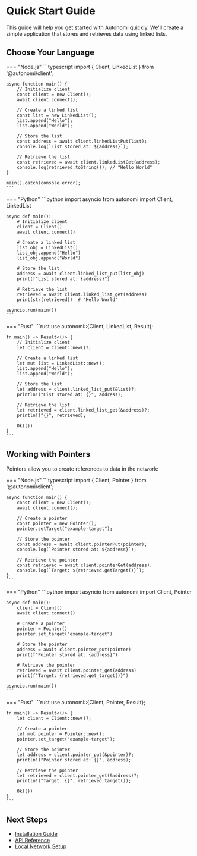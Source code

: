 # Quick Start Guide

This guide will help you get started with Autonomi quickly. We'll create a simple application that stores and retrieves data using linked lists.

## Choose Your Language

=== "Node.js"
    ```typescript
    import { Client, LinkedList } from '@autonomi/client';

    async function main() {
        // Initialize client
        const client = new Client();
        await client.connect();
        
        // Create a linked list
        const list = new LinkedList();
        list.append("Hello");
        list.append("World");
        
        // Store the list
        const address = await client.linkedListPut(list);
        console.log(`List stored at: ${address}`);
        
        // Retrieve the list
        const retrieved = await client.linkedListGet(address);
        console.log(retrieved.toString()); // "Hello World"
    }
    
    main().catch(console.error);
    ```

=== "Python"
    ```python
    import asyncio
    from autonomi import Client, LinkedList

    async def main():
        # Initialize client
        client = Client()
        await client.connect()
        
        # Create a linked list
        list_obj = LinkedList()
        list_obj.append("Hello")
        list_obj.append("World")
        
        # Store the list
        address = await client.linked_list_put(list_obj)
        print(f"List stored at: {address}")
        
        # Retrieve the list
        retrieved = await client.linked_list_get(address)
        print(str(retrieved))  # "Hello World"
    
    asyncio.run(main())
    ```

=== "Rust"
    ```rust
    use autonomi::{Client, LinkedList, Result};

    fn main() -> Result<()> {
        // Initialize client
        let client = Client::new()?;
        
        // Create a linked list
        let mut list = LinkedList::new();
        list.append("Hello");
        list.append("World");
        
        // Store the list
        let address = client.linked_list_put(&list)?;
        println!("List stored at: {}", address);
        
        // Retrieve the list
        let retrieved = client.linked_list_get(&address)?;
        println!("{}", retrieved);
        
        Ok(())
    }
    ```

## Working with Pointers

Pointers allow you to create references to data in the network:

=== "Node.js"
    ```typescript
    import { Client, Pointer } from '@autonomi/client';

    async function main() {
        const client = new Client();
        await client.connect();
        
        // Create a pointer
        const pointer = new Pointer();
        pointer.setTarget("example-target");
        
        // Store the pointer
        const address = await client.pointerPut(pointer);
        console.log(`Pointer stored at: ${address}`);
        
        // Retrieve the pointer
        const retrieved = await client.pointerGet(address);
        console.log(`Target: ${retrieved.getTarget()}`);
    }
    ```

=== "Python"
    ```python
    import asyncio
    from autonomi import Client, Pointer

    async def main():
        client = Client()
        await client.connect()
        
        # Create a pointer
        pointer = Pointer()
        pointer.set_target("example-target")
        
        # Store the pointer
        address = await client.pointer_put(pointer)
        print(f"Pointer stored at: {address}")
        
        # Retrieve the pointer
        retrieved = await client.pointer_get(address)
        print(f"Target: {retrieved.get_target()}")
    
    asyncio.run(main())
    ```

=== "Rust"
    ```rust
    use autonomi::{Client, Pointer, Result};

    fn main() -> Result<()> {
        let client = Client::new()?;
        
        // Create a pointer
        let mut pointer = Pointer::new();
        pointer.set_target("example-target");
        
        // Store the pointer
        let address = client.pointer_put(&pointer)?;
        println!("Pointer stored at: {}", address);
        
        // Retrieve the pointer
        let retrieved = client.pointer_get(&address)?;
        println!("Target: {}", retrieved.target());
        
        Ok(())
    }
    ```

## Next Steps

- [Installation Guide](installation.md)
- [API Reference](../api/autonomi-client/README.md)
- [Local Network Setup](../guides/local_network.md)
